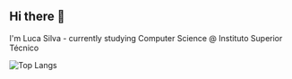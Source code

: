 ## Hi there 👋

I'm Luca Silva - currently studying Computer Science @ Instituto Superior Técnico

![Top Langs](https://github-readme-stats.vercel.app/api/top-langs/?username=lucaznch&layout=compact&theme=default&exclude_repo=esof)
